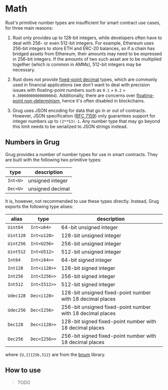 # Math

Rust's primitive number types are insufficient for smart contract use cases, for three main reasons:

1. Rust only provides up to 128-bit integers, while developers often have to deal with 256- or even 512-bit integers. For example, Ethereum uses 256-bit integers to store ETH and ERC-20 balances, so if a chain has bridged assets from Ethereum, their amounts may need to be expressed in 256-bit integers. If the amounts of two such asset are to be multiplied together (which is common in AMMs), 512-bit integers may be necessary.

2. Rust does not provide [fixed-point decimal][fixed-point-arithmetic] types, which are commonly used in financial applications (we don't want to deal with precision issues with floating-point numbers such as `0.1` + `0.2` = `0.30000000000000004`). Additionally, there are concerns over [floating-point non-determinism][floating-point-determinism], hence it's often disabled in blockchains.

3. Grug uses JSON encoding for data that go in or out of contracts. However, JSON specification ([RFC 7159][rfc7159]) only guarantees support for integer numbers up to `(2**53)-1`. Any number type that may go beyond this limit needs to be serialized to JSON strings instead.

## Numbers in Grug

Grug provides a number of number types for use in smart contracts. They are built with the following two primitive types:

| type     | description      |
| -------- | ---------------- |
| `Int<U>` | unsigned integer |
| `Dec<U>` | unsigned decimal |

It is, however, not recommended to use these types directly. Instead, Grug exports the following type alises:

| alias     | type          | description                                                |
| --------- | ------------- | ---------------------------------------------------------- |
| `Uint64`  | `Int<u64>`    | 64-bit unsigned integer                                    |
| `Uint128` | `Int<u128>`   | 128-bit unsigned integer                                   |
| `Uint256` | `Int<U256>`   | 256-bit unsigned integer                                   |
| `Uint512` | `Int<U512>`   | 512-bit unsigned integer                                   |
| `Int64`   | `Int<i64>>`   | 64-bit signed integer                                      |
| `Int128`  | `Int<i128>>`  | 128-bit signed integer                                     |
| `Int256`  | `Int<I256>>`  | 256-bit signed integer                                     |
| `Int512`  | `Int<I512>>`  | 512-bit signed integer                                     |
| `Udec128` | `Dec<i128>`   | 128-bit unsigned fixed-point number with 18 decimal places |
| `Udec256` | `Dec<I256>`   | 256-bit unsigned fixed-point number with 18 decimal places |
| `Dec128`  | `Dec<i128>>` | 128-bit signed fixed-point number with 18 decimal places   |
| `Dec256`  | `Dec<I256>>` | 256-bit signed fixed-point number with 18 decimal places   |

where `{U,I}{256,512}` are from the [bnum][bnum] library.

## How to use

> TODO

[bnum]: https://github.com/left-curve/bnum/tree/v0.11.0-grug
[fixed-point-arithmetic]: https://en.wikipedia.org/wiki/Fixed-point_arithmetic
[floating-point-determinism]: https://randomascii.wordpress.com/2013/07/16/floating-point-determinism/
[rfc7159]: https://datatracker.ietf.org/doc/html/rfc7159
